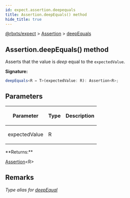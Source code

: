 ```yaml
---
id: expect.assertion.deepequals
title: Assertion.deepEquals() method
hide_title: true
---
```


[@rbxts/expect](./expect.md) &gt; [Assertion](./expect.assertion.md) &gt; [deepEquals](./expect.assertion.deepequals.md)

## Assertion.deepEquals() method

Asserts that the value is _deep_ equal to the `expectedValue`<!-- -->.

**Signature:**

```typescript
deepEquals<R = T>(expectedValue: R): Assertion<R>;
```

## Parameters

<table><thead><tr><th>

Parameter


</th><th>

Type


</th><th>

Description


</th></tr></thead>
<tbody><tr><td>

expectedValue


</td><td>

R


</td><td>


</td></tr>
</tbody></table>
**Returns:**

[Assertion](./expect.assertion.md)<!-- -->&lt;R&gt;

## Remarks

_Type alias for [deepEqual](./expect.assertion.deepequal.md)<!-- -->_
